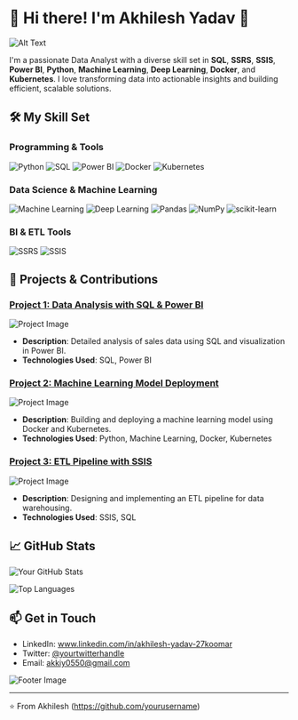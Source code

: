 # 👋 Hi there! I'm Akhilesh Yadav 👋


![Alt Text]([https://i.pinimg.com/originals/91/90/8a/91908ad2f9aef293ed840739a291e9db.gif](https://www.google.com/url?sa=i&url=https%3A%2F%2Fwww.pinterest.com%2Fpin%2F505318020661349386%2F&psig=AOvVaw0aR7svMWdwzvrsTbshuvod&ust=1716459447103000&source=images&cd=vfe&opi=89978449&ved=0CBEQjRxqGAoTCNinqu6DoYYDFQAAAAAdAAAAABCeAQ))



I'm a passionate Data Analyst with a diverse skill set in **SQL**, **SSRS**, **SSIS**, **Power BI**, **Python**, **Machine Learning**, **Deep Learning**, **Docker**, and **Kubernetes**. I love transforming data into actionable insights and building efficient, scalable solutions.

## 🛠️ My Skill Set

### Programming & Tools
![Python](https://img.shields.io/badge/Python-3776AB?style=for-the-badge&logo=python&logoColor=white)
![SQL](https://img.shields.io/badge/SQL-003B57?style=for-the-badge&logo=sql&logoColor=white)
![Power BI](https://img.shields.io/badge/Power%20BI-F2C811?style=for-the-badge&logo=power-bi&logoColor=white)
![Docker](https://img.shields.io/badge/Docker-2496ED?style=for-the-badge&logo=docker&logoColor=white)
![Kubernetes](https://img.shields.io/badge/Kubernetes-326CE5?style=for-the-badge&logo=kubernetes&logoColor=white)

### Data Science & Machine Learning
![Machine Learning](https://img.shields.io/badge/Machine%20Learning-FF6F00?style=for-the-badge&logo=machine-learning&logoColor=white)
![Deep Learning](https://img.shields.io/badge/Deep%20Learning-8A2BE2?style=for-the-badge&logo=deep-learning&logoColor=white)
![Pandas](https://img.shields.io/badge/Pandas-150458?style=for-the-badge&logo=pandas&logoColor=white)
![NumPy](https://img.shields.io/badge/NumPy-013243?style=for-the-badge&logo=numpy&logoColor=white)
![scikit-learn](https://img.shields.io/badge/scikit--learn-F7931E?style=for-the-badge&logo=scikit-learn&logoColor=white)

### BI & ETL Tools
![SSRS](https://img.shields.io/badge/SSRS-0078D4?style=for-the-badge&logo=ssrs&logoColor=white)
![SSIS](https://img.shields.io/badge/SSIS-FF6F00?style=for-the-badge&logo=ssis&logoColor=white)

## 🌟 Projects & Contributions

### [Project 1: Data Analysis with SQL & Power BI](https://github.com/yourusername/project1)
![Project Image](https://via.placeholder.com/400x200.png?text=Project+1+Image)
- **Description**: Detailed analysis of sales data using SQL and visualization in Power BI.
- **Technologies Used**: SQL, Power BI

### [Project 2: Machine Learning Model Deployment](https://github.com/yourusername/project2)
![Project Image](https://via.placeholder.com/400x200.png?text=Project+2+Image)
- **Description**: Building and deploying a machine learning model using Docker and Kubernetes.
- **Technologies Used**: Python, Machine Learning, Docker, Kubernetes

### [Project 3: ETL Pipeline with SSIS](https://github.com/yourusername/project3)
![Project Image](https://via.placeholder.com/400x200.png?text=Project+3+Image)
- **Description**: Designing and implementing an ETL pipeline for data warehousing.
- **Technologies Used**: SSIS, SQL

## 📈 GitHub Stats

![Your GitHub Stats](https://github-readme-stats.vercel.app/api?username=yourusername&show_icons=true&theme=radical)

![Top Languages](https://github-readme-stats.vercel.app/api/top-langs/?username=yourusername&layout=compact&theme=radical)


## 📫 Get in Touch

- LinkedIn: www.linkedin.com/in/akhilesh-yadav-27koomar
- Twitter: [@yourtwitterhandle](https://twitter.com/yourtwitterhandle)
- Email: akkiy0550@gmail.com

![Footer Image](https://via.placeholder.com/800x100.png?text=Thanks+for+visiting!)

---

⭐️ From Akhilesh (https://github.com/yourusername)
